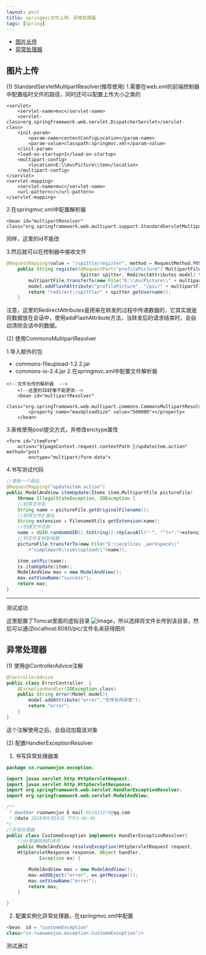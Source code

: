 ```yaml
---
layout: post
title: springmvc文件上传、异常处理器
tags: [Spring]
---
```

* [图片长传](#图片长传)
* [异常处理器](#异常处理器)

## 图片上传

(1) StandardServletMultipartResolver(推荐使用)
1.需要在web.xml的前端控制器中配置临时文件的路径，同时还可以配置上传大小之类的

```
<servlet>
    <servlet-name>mvc</servlet-name>
    <servlet-class>org.springframework.web.servlet.DispatcherServlet</servlet-class>
    <init-param>
        <param-name>contextConfigLocation</param-name>
        <param-value>classpath:springmvc.xml</param-value>
    </init-param>
    <load-on-startup>1</load-on-startup>
    <multipart-config>
        <location>E:\\mvcPicture\\tem</location>
    </multipart-config>
</servlet>
<servlet-mapping>
    <servlet-name>mvc</servlet-name>
    <url-pattern>/</url-pattern>
</servlet-mapping>
```

2.在springmvc.xml中配置解析器

```
<bean id="multipartResolver" class="org.springframework.web.multipart.support.StandardServletMultipartResolver"/>
```

同样，这里的id不能改

3.然后就可以在控制器中接收文件
```java
@RequestMapping(value = "/spittle/register", method = RequestMethod.POST)
    public String register(@RequestPart("profilePicture") MultipartFile multipartFile,
                           Spitter spitter, RedirectAttributes model) throws IOException {
        multipartFile.transferTo(new File("E:\\mvcPicture\\" + multipartFile.getOriginalFilename()));
        model.addFlashAttribute("profilePicture", "/pic/" + multipartFile.getOriginalFilename());
        return "redirect:/spittle/" + spitter.getUsername();
    }
```
注意，这里的RedirectAttributes是用来在转发的过程中传递数据的，它其实就是将数据放在会话中，使用addFlashAttribute方法，当转发后的请求结束时，会自动清除会话中的数据。

(2) 使用CommonsMultipartResolver

1.导入额外的包
- commons-fileupload-1.2.2.jar
- commons-io-2.4.jar
2.在springmvc.xml中配置文件解析器

```
<!--文件长传的解析器  -->
    <!--这里的ID好像不能更改-->
	<bean id="multipartResolver"
	class="org.springframework.web.multipart.commons.CommonsMultipartResolver">
		<property name="maxUploadSize" value="500000"></property>
	</bean>
```
3.表格使用post提交方式，并修改enctype属性

```
<form id="itemForm"
    action="${pageContext.request.contextPath }/updateitem.action" method="post
		enctype="multipart/form-data">
```
4.书写测试代码

```java
//更新一个商品
@RequestMapping("updateitem.action")
public ModelAndView itemUpdate(Items item,MultipartFile pictureFile)
    throws IllegalStateException, IOException {
    //获得文件名
	String name = pictureFile.getOriginalFilename();
	//获得文件扩展名
	String extension = FilenameUtils.getExtension(name);
	//创建文件名称
	name = UUID.randomUUID().toString().replaceAll("-", "")+"."+extension;
	//将文件复制到电脑
	pictureFile.transferTo(new File("E:\\ecplices _workspace\\"
	    +"simplework\\ssm\\upload\\"+name));

	item.setPic(name);
	is.itemUpdate(item);
	ModelAndView mav = new ModelAndView();
	mav.setViewName("success");
	return mav;
}
```

---
测试成功

这里配置了Tomcat里面的虚拟目录
![image](https://ruanwenjun.github.io/images/QQ图片20180410161626.png)，所以选择将文件长传到该目录，然后可以通过localhost:8080/pic/文件名来获得图片

## 异常处理器
(1) 使用@ControllerAdvice注解
```java
@ControllerAdvice
public class ErrorController  {
    @ExceptionHandler(IOException.class)
    public String error(Model model){
        model.addAttribute("error","文件长传异常");
        return "error";
    }
}
```
这个注解使用之后，会自动加载该对象

(2) 配置HandlerExceptionResolver

1. 书写异常处理器类

```java
package cn.ruanwenjun.exception;

import javax.servlet.http.HttpServletRequest;
import javax.servlet.http.HttpServletResponse;
import org.springframework.web.servlet.HandlerExceptionResolver;
import org.springframework.web.servlet.ModelAndView;

/**
 * @author ruanwenjun E-mail:861923274@qq.com
 * @date 2018年4月10日 下午3:46:46
*/
//异常处理器
public class CustomeException implements HandlerExceptionResolver{
    //ex是捕获到的异常
	public ModelAndView resolveException(HttpServletRequest request,
	HttpServletResponse response, Object handler,
			Exception ex) {

		ModelAndView mav = new ModelAndView();
		mav.addObject("error", ex.getMessage());
		mav.setViewName("error");
		return mav;
	}

}

```
2. 配置实例化异常处理器，在springmvc.xml中配置

```java
<bean  id = "customeException"
class="cn.ruanwenjun.exception.CustomeException"/>
```
测试通过
